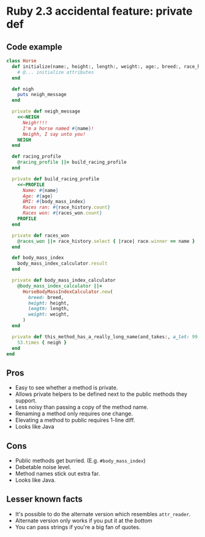 # Ruby 2.3 accidental feature: private def

## Code example

```ruby
class Horse
  def initialize(name:, height:, length:, weight:, age:, breed:, race_history:)
    # @... initialize attributes
  end

  def nigh
    puts neigh_message
  end

  private def neigh_message
    <<~NEIGH
      Neigh!!!!
      I'm a horse named #{name}!
      Neighh, I say unto you!
    NEIGH
  end

  def racing_profile
    @racing_profile ||= build_racing_profile
  end

  private def build_racing_profile
    <<~PROFILE
      Name: #{name}
      Age: #{age}
      BMI: #{body_mass_index}
      Races ran: #{race_history.count}
      Races won: #{races_won.count}
    PROFILE
  end

  private def races_won
    @races_won ||= race_history.select { |race| race.winner == name }
  end

  def body_mass_index
    body_mass_index_calculator.result
  end

  private def body_mass_index_calculator
    @body_mass_index_calculator ||=
      HorseBodyMassIndexCalculator.new(
        breed: breed,
        height: height,
        length: length,
        weight: weight,
      )
  end

  private def this_method_has_a_really_long_name(and_takes:, a_lot: 99, of_arguments: {})
    53.times { neigh }
  end
end

```

## Pros

* Easy to see whether a method is private.
* Allows private helpers to be defined next to the public methods they support.
* Less noisy than passing a copy of the method name.
* Renaming a method only requires one change.
* Elevating a method to public requires 1-line diff.
* Looks like Java


## Cons

* Public methods get burried. (E.g. `#body_mass_index`)
* Debetable noise level.
* Method names stick out extra far.
* Looks like Java.


## Lesser known facts

* It's possible to do the alternate version which resembles `attr_reader`.
* Alternate version only works if you put it at the *bottom*
* You can pass strings if you're a big fan of quotes.

